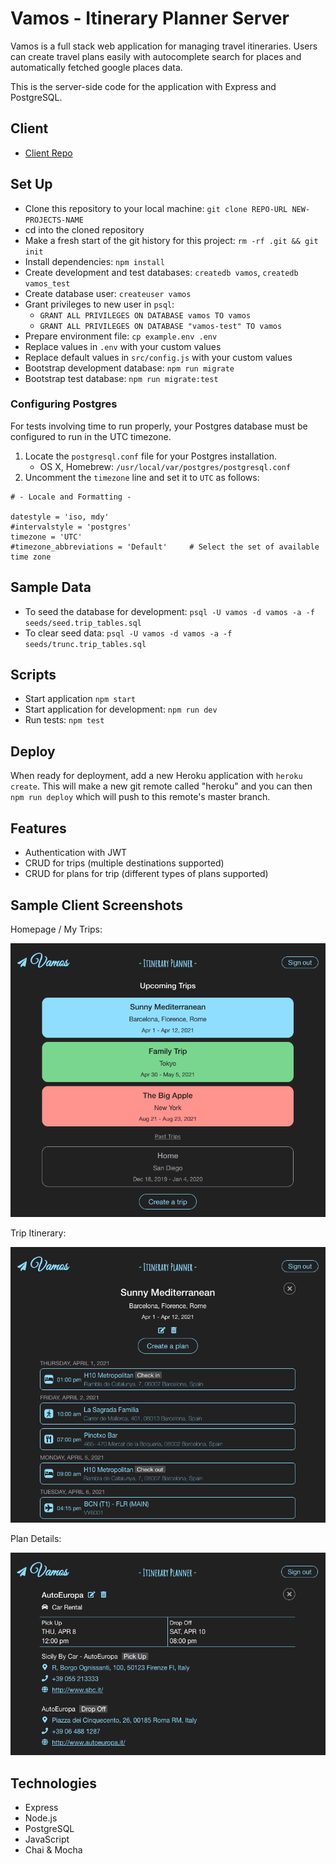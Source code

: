 # Vamos - Itinerary Planner Server

Vamos is a full stack web application for managing travel itineraries. Users can create travel plans easily with autocomplete search for places and automatically fetched google places data.

This is the server-side code for the application with Express and PostgreSQL.

## Client

- [Client Repo](https://github.com/asching7108/itinerary-planner-app/)

## Set Up

- Clone this repository to your local machine: `git clone REPO-URL NEW-PROJECTS-NAME`
- cd into the cloned repository
- Make a fresh start of the git history for this project: `rm -rf .git && git init`
- Install dependencies: `npm install`
- Create development and test databases: `createdb vamos`, `createdb vamos_test`
- Create database user: `createuser vamos`
- Grant privileges to new user in `psql`:
  - `GRANT ALL PRIVILEGES ON DATABASE vamos TO vamos`
  - `GRANT ALL PRIVILEGES ON DATABASE "vamos-test" TO vamos`
- Prepare environment file: `cp example.env .env`
- Replace values in `.env` with your custom values
- Replace default values in `src/config.js` with your custom values
- Bootstrap development database: `npm run migrate`
- Bootstrap test database: `npm run migrate:test`

### Configuring Postgres

For tests involving time to run properly, your Postgres database must be configured to run in the UTC timezone.

1. Locate the `postgresql.conf` file for your Postgres installation.
    - OS X, Homebrew: `/usr/local/var/postgres/postgresql.conf`
2. Uncomment the `timezone` line and set it to `UTC` as follows:

```
# - Locale and Formatting -

datestyle = 'iso, mdy'
#intervalstyle = 'postgres'
timezone = 'UTC'
#timezone_abbreviations = 'Default'     # Select the set of available time zone
```

## Sample Data

- To seed the database for development: `psql -U vamos -d vamos -a -f seeds/seed.trip_tables.sql`
- To clear seed data: `psql -U vamos -d vamos -a -f seeds/trunc.trip_tables.sql`

## Scripts

- Start application `npm start`
- Start application for development: `npm run dev`
- Run tests: `npm test`

## Deploy

When ready for deployment, add a new Heroku application with `heroku create`. This will make a new git remote called "heroku" and you can then `npm run deploy` which will push to this remote's master branch.

## Features

* Authentication with JWT
* CRUD for trips (multiple destinations supported)
* CRUD for plans for trip (different types of plans supported)

## Sample Client Screenshots

Homepage / My Trips:

![Homepage](src/images/tlp.png)

Trip Itinerary: 

![Trip Itinerary](src/images/tp.png)

Plan Details:

![Plan Details](src/images/pp.png)

## Technologies

* Express
* Node.js
* PostgreSQL
* JavaScript
* Chai & Mocha